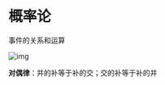 # 概率论

事件的关系和运算

![img](file:///C:\Users\Lenovo\AppData\Roaming\Tencent\Users\568818216\TIM\WinTemp\RichOle\JSSBG@QYHCX1O23O1%}$QK7.png)

**对偶律**：并的补等于补的交；交的补等于补的并